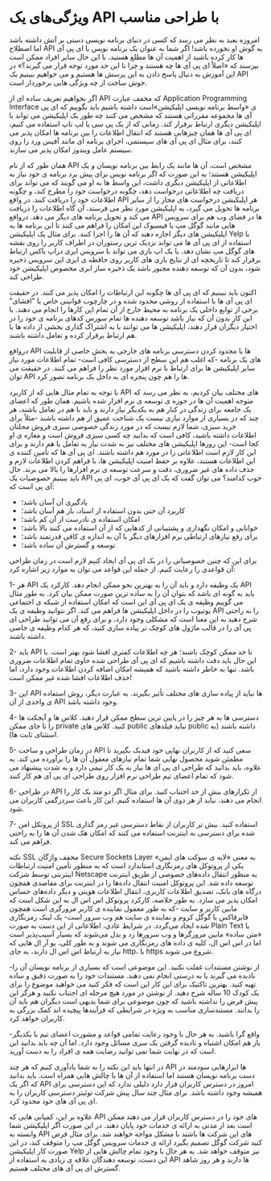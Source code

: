 # ویژگی‌های یک API با طراحی مناسب

امروزه بعید به نظر می رسد که کسی در دنیای برنامه نویسی دستی بر آتش داشته باشد اما اصطلاح API به گوش او نخورده باشد! اگر شما به عنوان یک برنامه نویس با ای پی آی ها کار کرده باشید از اهمیت آن ها مطلع هستید، با این حال سایر افراد ممکن است بپرسند که «اصلاً ای پی آی ها چه هستند و چرا تا این حد مورد توجه قرار می گیرند؟» در این آموزش به دنبال پاسخ دادن به این پرسش ها هستیم و می خواهیم ببینیم یک API خوش ساخت از چه ویژگی هایی برخوردار است.

اگر بخواهیم تعریف ساده ای از API که مخفف عبارت Application Programming Interface ی «واسط برنامه نویسی اپلیکیشن»است داشته باشیم باید بگوییم که ای پی آی ها مجموعه مقرراتی هستند که مشخص می کنند چه طور یک اپلیکیشن می تواند با اپلیکیشن دیگری ارتباط برقرار کند. زمانی که از یک پی سی یا لپ تاپ استفاده می کنیم، ای پی آی ها همان چیزهایی هستند که انتقال اطلاعات را بین برنامه ها امکان پذیر می کنند، برای مثال ای پی آی های سیستمی، اجرای برنامه ای مانند آفیس ورد را روی سیستم عامل ویندوز امکان پذیر می سازند.

همان طور که از نام API مشخص است، آن ها مانند یک رابط بین برنامه نویسان و یک اپلیکیشن هستند؛ به این صورت که اگر برنامه نویس برای پیش برد برنامه ی خود نیاز به اطلاعاتی از اپلیکیشن دیگری داشت، این واسط ها به او می گویند که می تواند برای دریافت چه اطلاعاتی درخواست دهد، چگونه درخواست خود را مطرح کند، و چگونه اطلاعات خود را دریافت کنند. در واقع API هر اپلیکیشن درخواست های مجاز را از سایر برنامه ها تحویل می گیرد، به اپلیکیشن مورد نظر می فرستد، آن گاه اطلاعات را دریافت می کند و تحویل برنامه های دیگر می دهد.
دروافع API ها در فضای وب هم برای سرویس هایی مانند گوگل مپ یا فیسبوک این امکان را فراهم می کنند تا این برنامه ها به اپلیکیشن های دیگر اجازه دهند که آن ها را اجرا کنند. برای مثال یک اپلیکیشن Yelp با استفاده از ای پی آی ها می تواند نزدیک ترین رستوران در اطراف کاربر را روی نقشه های گوگل مپ نشان دهد. یا یک اپ بازی می تواند با سرویس ابری دراپ باکس ارتباط برقرار کند تا تاریخچه ای از نتایج بازی های کاربر روی حافظه ی ابری این سرویس ذخیره شود، بدون آن که توسعه دهنده مجبور باشد یک ذخیره ساز ابری مخصوص اپلیکیشن خود طراحی کند.

اکنون باید ببینیم که ای پی آی ها چگونه این ارتباطات را امکان پذیر می کنند. در حقیقت ای پی آی ها با استفاده از روشی محدود شده و در چارچوب قوانینی خاص با "افشای" برخی از توابع داخلی یک برنامه به محیط خارج از آن تمام این کارها را انجام می دهند. با این کار بدون آن که نیاز باشد توسعه دهنده ها تمام سورس کدهای برنامه ی خود را در اختیار دیگران قرار دهند، اپلیکیشن ها می توانند با به اشتراک گذاری بخشی از داده ها با هم ارتباط برقرار کرده و تعامل داشته باشند.

درواقع API ها با محدود کردن دسترسی برنامه های خارجی به بخش خاصی از قابلیت های یک برنامه -که اغلب هم این سطح از دسترسی کافی است- تمام اطلاعات مورد نیاز سایر اپلیکیشن ها برای ارتباط با نرم افزار مورد نظر را فراهم می کنند. در حقیقت می توان API ها را هم چون پنجره ای به داخل یک برنامه تصور کرد.

با توجه به تمام مثال هایی که از کاربرد API های مختلف بیان کردیم، به نظر می رسد که متوجه اهمیت آن ها در حوزه ی توسعه ی نرم افزار شده باشیم. همان طور که اعضای یک جامعه برای زندگی در کنار هم به یکدیگر نیاز دارند و باید با هم در تعامل باشند، هر چند که در بسیاری از موارد نیازی نیست یک شناخت عمیق از هم داشته باشند -مثلاً برای خرید سبزی، شما لازم نیست که در مورد زندگی خصوصی سبزی فروش محلتان اطلاعات داشته باشید، کافی است که بدانید چه کسی سبزی فروش است و مغازه ی او کجا است- این روزها اپلیکیشن های مختلف نیز به شدت نیاز به تعامل با هم دارند و برای این کار لازم است اطلاعاتی را در مورد هم داشته باشند. ای پی آی ها که تأمین کننده ی این اطلاعات هستند، علاوه بر حفظ امنیت اپلیکیشن ها، با فراهم کردن اطلاعات لازم و حذف داده های غیر ضروری، دقت و سرعت توسعه ی نرم افزارها را بالا می برند. حال باید ببینیم خصوصیات یک API خوب کدامند؟ می توان گفت که یک ای پی آی خوب، ای پی آی یی است که:

 - یادگیری آن آسان باشد؛
- کاربرد آن حتی بدون استفاده از اسناد، باز هم آسان باشد؛
- امکان استفاده ی نادرست از آن کم باشد؛
- خوانایی و امکان نگهداری و پشتیبانی از کدهایی که از آن استفاده می کنند بالا باشد؛
- برای رفع نیازهای ارتباطی نرم افزارهای دیگر با آن به اندازه ی کافی قدرتمند باشد؛
- توسعه و گسترش آن ساده باشد؛

برای این که چنین خصوصیاتی را در یک ای پی آی ایجاد کنیم لازم است در زمان طراحی آن قواعدی را رعایت کنیم. از جمله این قواعد می توان به موارد زیر اشاره کرد:

1- هر API یک وظیفه دارد و باید آن را به بهترین نحو ممکن انجام دهد. کارکرد یک API باید به گونه ای باشد که بتوان آن را به ساده ترین صورت ممکن بیان کرد. به طور مثال می گوییم وظیفه ی یک ای پی آی این است که امکان استفاده از شبکه ی اجتماعی یوتیوب را در داخل اپلیکیشن ها فراهم می کند. اگر نتوانید وظیفه ی یک API را به راحتی شرح دهید به این معنا است که مشکلی وجود دارد، و برای رفع آن می توانید طراحی ای پی آی را در قالب ماژول های کوچک تر پیاده سازی کنید، که هر کدام وظیفه ی خاصی داشته باشند.

2- باید API تا حد ممکن کوچک باشند؛ هر چه اطلاعات کمتری افشا شود بهتر است. با این حال باید دقت داشته باشیم که ای پی آی طراحی شده حاوی تمام اطلاعات ضروری باشد. تنها به خاطر داشته باشید که همیشه امکان اضافه کردن اطلاعات وجود دارد، اما حذف اطلاعات افشا شده غیر ممکن است!

3- این API ها نباید از پیاده سازی های مختلف تأثیر بگیرند. به عبارت دیگر، روش استفاده ی واحدی از آن API وجود داشته باشد.

4- دسترسی ها به هر چیز را در پایین ترین سطح ممکن قرار دهید. کلاس ها و آبجکت ها را تا جای ممکن private کنید. کلاس های public نباید فیلدهای public داشته باشند (به استثنای ثابت ها).

5- در زمان طراحی و ساخت API سعی کنید که از کاربران نهایی خود فیدبک بگیرید تا مطمئن شوید محصول نهایی شما تمام نیازهای معقول آن ها را برآورده می کند. به علاوه، باید بدانید که طراحی ای پی آی ها نیاز به یک کار تیمی دارد و به شدت پیشنهاد می شود که تمام اعضای تیم طراحی نرم افزار روی طراحی ای پی آی هم کار کنند.

6- در طراحی API از تکرارهای بیش از حد اجتناب کنید. برای مثال اگر دو متد یک کار را انجام می دهند، نباید از هر دوی آن ها استفاده کنیم. این کار باعث سردرگمی کاربران می شود.

7- از پروتکل امن SSL استفاده کنید. بیش تر کاربران از نقاط دسترسی غیر رمز گذاری شده برای دسترسی به اینترنت استفاده می کنند که امکان هک شدن آن ها را به راحتی فراهم می کند.

نکته SSL مخفف واژگان Secure Sockets Layer به معنی «لایه ی سوکت های ایمن» یکی از پروتوکل های رمزنگاری استاندارد است که به منظور تأمین امنیت ارتباطات اینترنتی توسط شرکت Netscape به منظور انتقال داده‌های خصوصی از طریق اینترنت توسعه داده شد. این پروتوکل امنیت انتقال داده‌ها را در اینترنت برای مقاصدی همچون درگاه های بانک، تصدیق اطلاعات کاربری، انتقال اطلاعات هویتی و دیگر داده‌های حساس امکان پذیر می سازد. به طور خلاصه، کارکرد پروتوکل اس اس ال به این شکل است که مابین کاربر و سایت -که به طور معمول نماینده ی کاربر مرورگری است همچون فایرفاکس یا گوگل کروم و نماینده ی سایت هم وب سرور است- یک لینک رمزنگاری شده ایجاد می‌گردد. در شرایط عادی، اطلاعاتی از این دست به صورت Plain Text یا «متن ساده» مابین مرورگرها و وب سرورها رد و بدل می‌شوند که بسیار آسیب‌پذیر است اما در اس اس ال، کلیه ی داده های رمزنگاری می شوند و به طور کلی، یو آر ال هایی که نیاز به ارتباط اس اس ال دارند، به جای http، با https شروع می شوند.

-از نوشتن مستندات غفلت نکنید. این موضوعی است که بسیاری از برنامه نویسان آن را نادیده می گیرند یا به درستی انجام نمی دهند. مستندات خود را به صورت دقیق و ساده تهیه کنید. بهترین تاکتیک برای این کار این است که فکر کنید می خواهید موضوع را برای یک کودک 10 ساله شرح دهید. از نوشتن در مورد هیچ مرحله ای اجتناب نکنید و هرگز این پیش فرض را نداشته باشید که چون موضوعی برای شما بدیهی است دیگران هم باید آن را بدانند. مستندسازی مناسب به ویژه در شرایطی که فرآیندها پیچیده اند کمک بزرگی به کاربران خواهد کرد.

-واقع گرا باشید. به هر حال با وجود رعایت تمامی قواعد و مشورت اعضای تیم با یکدیگر باز هم امکان اشتباه و نادیده گرفتن یک سری مسائل وجود دارد. اما آن چه باید بدانید این است که در نهایت شما نمی توانید رضایت همه ی افراد را به دست آورید.

در انتها باید این نکته را به شما یادآوری کنیم که هر چند API ها ابزارهایی سودمند در دست برنامه نویسان هستند اما استفاده از آن ها با چالش هایی همراه است. باید بدانید که اگر یک API امروز در دسترس کاربران قرار دارد دلیلی ندارد که این دسترسی برای همیشه وجود داشته باشد. برای مثال چند سال پیش شرکت توئیتر دسترسی کاربران را به ای پی آی های خود محدود کرد.

علاوه بر این، کمپانی هایی که API های خود را در دسترس کاربران قرار می دهند ممکن است بعد از مدتی به ارائه ی خدمات خود پایان دهند. در این صورت اگر اپلیکیشن شما وابسته به API های این شرکت ها باشند با مشکل مواجه خواهند شد. برای مثال فرض کنید شرکت گوگل تصمیم بگیرد ارائه ی خدمات سرویس گوگل مپ را متوقف کند، در این صورت کار اپلیکیشن Yelp نیز متوقف خواهد شد. به هر حال با وجود تمام چالش هایی از این دست، توسعه دهندگان علاقه ی زیادی به استفاده از API ها دارند و هر روز شاهد گسترش ای پی آی های مختلف هستیم.
